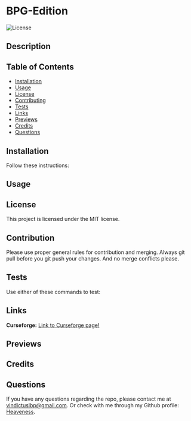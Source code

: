 # BPG-Edition

![License](https://img.shields.io/badge/license-MIT-brightgreen.svg)

## Description

  
## Table of Contents
- [Installation](#installation)
- [Usage](#usage)
- [License](#license)
- [Contributing](#contribution)
- [Tests](#tests)
- [Links](#links)
- [Previews](#previews)
- [Credits](#credits)
- [Questions](#questions)
  
## Installation
Follow these instructions: <br>

  
## Usage

  
## License
This project is licensed under the MIT license.
  
## Contribution
Please use proper general rules for contribution and merging. Always git pull before you git push your changes. And no merge conflicts please.
  
## Tests
Use either of these commands to test: <br>


## Links
**Curseforge:** [Link to Curseforge page!](https://www.curseforge.com/minecraft/modpacks/rotn-bpg-edition) <br>

## Previews


## Credits


## Questions
If you have any questions regarding the repo, please contact me at vindictuslbp@gmail.com. Or check with me through my Github profile: [Heaveness](https://github.com/Heaveness).